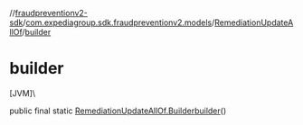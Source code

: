 //[fraudpreventionv2-sdk](../../../index.md)/[com.expediagroup.sdk.fraudpreventionv2.models](../index.md)/[RemediationUpdateAllOf](index.md)/[builder](builder.md)

# builder

[JVM]\

public final static [RemediationUpdateAllOf.Builder](-builder/index.md)[builder](builder.md)()

